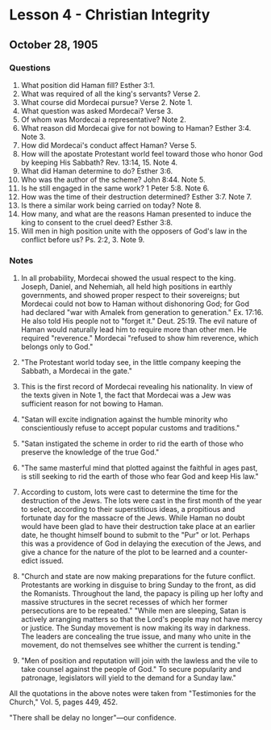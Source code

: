 # Lesson 4 - Christian Integrity

## October 28, 1905

### Questions

1. What position did Haman fill? Esther 3:1.
2. What was required of all the king's servants? Verse 2.
3. What course did Mordecai pursue? Verse 2. Note 1.
4. What question was asked Mordecai? Verse 3.
5. Of whom was Mordecai a representative? Note 2.
6. What reason did Mordecai give for not bowing to Haman? Esther 3:4. Note 3.
7. How did Mordecai's conduct affect Haman? Verse 5.
8. How will the apostate Protestant world feel toward those who honor God by keeping His Sabbath? Rev. 13:14, 15. Note 4.
9. What did Haman determine to do? Esther 3:6.
10. Who was the author of the scheme? John 8:44. Note 5.
11. Is he still engaged in the same work? 1 Peter 5:8. Note 6.
12. How was the time of their destruction determined? Esther 3:7. Note 7.
13. Is there a similar work being carried on today? Note 8.
14. How many, and what are the reasons Haman presented to induce the king to consent to the cruel deed? Esther 3:8.
15. Will men in high position unite with the opposers of God's law in the conflict before us? Ps. 2:2, 3. Note 9.

### Notes

1. In all probability, Mordecai showed the usual respect to the king. Joseph, Daniel, and Nehemiah, all held high positions in earthly governments, and showed proper respect to their sovereigns; but Mordecai could not bow to Haman without dishonoring God; for God had declared "war with Amalek from generation to generation." Ex. 17:16. He also told His people not to "forget it." Deut. 25:19. The evil nature of Haman would naturally lead him to require more than other men. He required "reverence." Mordecai "refused to show him reverence, which belongs only to God."

2. "The Protestant world today see, in the little company keeping the Sabbath, a Mordecai in the gate."

3. This is the first record of Mordecai revealing his nationality. In view of the texts given in Note 1, the fact that Mordecai was a Jew was sufficient reason for not bowing to Haman.

4. "Satan will excite indignation against the humble minority who conscientiously refuse to accept popular customs and traditions."

5. "Satan instigated the scheme in order to rid the earth of those who preserve the knowledge of the true God."

6. "The same masterful mind that plotted against the faithful in ages past, is still seeking to rid the earth of those who fear God and keep His law."

7. According to custom, lots were cast to determine the time for the destruction of the Jews. The lots were cast in the first month of the year to select, according to their superstitious ideas, a propitious and fortunate day for the massacre of the Jews. While Haman no doubt would have been glad to have their destruction take place at an earlier date, he thought himself bound to submit to the "Pur" or lot. Perhaps this was a providence of God in delaying the execution of the Jews, and give a chance for the nature of the plot to be learned and a counter-edict issued.

8. "Church and state are now making preparations for the future conflict. Protestants are working in disguise to bring Sunday to the front, as did the Romanists. Throughout the land, the papacy is piling up her lofty and massive structures in the secret recesses of which her former persecutions are to be repeated." "While men are sleeping, Satan is actively arranging matters so that the Lord's people may not have mercy or justice. The Sunday movement is now making its way in darkness. The leaders are concealing the true issue, and many who unite in the movement, do not themselves see whither the current is tending."

9. "Men of position and reputation will join with the lawless and the vile to take counsel against the people of God." To secure popularity and patronage, legislators will yield to the demand for a Sunday law."

All the quotations in the above notes were taken from "Testimonies for the Church," Vol. 5, pages 449, 452.

"There shall be delay no longer"—our confidence.